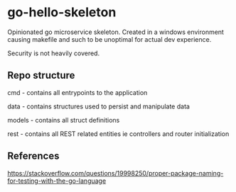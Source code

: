 # go-hello-skeleton

Opinionated go microservice skeleton. Created in a windows environment causing makefile
and such to be unoptimal for actual dev experience.

Security is not heavily covered.

## Repo structure
cmd - contains all entrypoints to the application

data - contains structures used to persist and manipulate data

models - contains all struct definitions

rest - contains all REST related entities ie controllers and router initialization


## References
https://stackoverflow.com/questions/19998250/proper-package-naming-for-testing-with-the-go-language